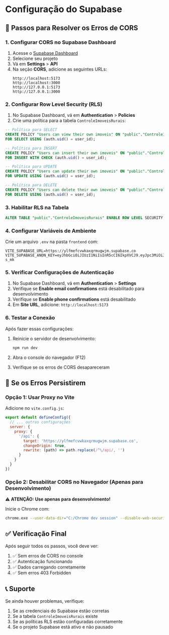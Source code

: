 # Configuração do Supabase

## 🔧 **Passos para Resolver os Erros de CORS**

### **1. Configurar CORS no Supabase Dashboard**

1. Acesse o [Supabase Dashboard](https://supabase.com/dashboard)
2. Selecione seu projeto
3. Vá em **Settings** > **API**
4. Na seção **CORS**, adicione as seguintes URLs:
   ```
   http://localhost:5173
   http://localhost:3000
   http://127.0.0.1:5173
   http://127.0.0.1:3000
   ```

### **2. Configurar Row Level Security (RLS)**

1. No Supabase Dashboard, vá em **Authentication** > **Policies**
2. Crie uma política para a tabela `ControleImoveisRurais`:

```sql
-- Política para SELECT
CREATE POLICY "Users can view their own imoveis" ON "public"."ControleImoveisRurais"
FOR SELECT USING (auth.uid() = user_id);

-- Política para INSERT
CREATE POLICY "Users can insert their own imoveis" ON "public"."ControleImoveisRurais"
FOR INSERT WITH CHECK (auth.uid() = user_id);

-- Política para UPDATE
CREATE POLICY "Users can update their own imoveis" ON "public"."ControleImoveisRurais"
FOR UPDATE USING (auth.uid() = user_id);

-- Política para DELETE
CREATE POLICY "Users can delete their own imoveis" ON "public"."ControleImoveisRurais"
FOR DELETE USING (auth.uid() = user_id);
```

### **3. Habilitar RLS na Tabela**

```sql
ALTER TABLE "public"."ControleImoveisRurais" ENABLE ROW LEVEL SECURITY;
```

### **4. Configurar Variáveis de Ambiente**

Crie um arquivo `.env` na pasta `frontend` com:

```env
VITE_SUPABASE_URL=https://ylfmefcvwkaxqrmugwjm.supabase.co
VITE_SUPABASE_ANON_KEY=eyJhbGciOiJIUzI1NiIsInR5cCI6IkpXVCJ9.eyJpc3MiOiJzdXBhYmFzZSIsInJlZiI6InlsZm1lZmN2d2theHFybXVnd2ptIiwicm9sZSI6ImFub24iLCJpYXQiOjE3NTUyNjE5MzAsImV4cCI6MjA3MDgzNzkzMH0.uEEdwKyJccQbVof1z3dgqnEXCVySWE0DA1jr5h-s_mk
```

### **5. Verificar Configurações de Autenticação**

1. No Supabase Dashboard, vá em **Authentication** > **Settings**
2. Verifique se **Enable email confirmations** está desabilitado para desenvolvimento
3. Verifique se **Enable phone confirmations** está desabilitado
4. Em **Site URL**, adicione: `http://localhost:5173`

### **6. Testar a Conexão**

Após fazer essas configurações:

1. Reinicie o servidor de desenvolvimento:
   ```bash
   npm run dev
   ```

2. Abra o console do navegador (F12)
3. Verifique se os erros de CORS desapareceram

## 🚨 **Se os Erros Persistirem**

### **Opção 1: Usar Proxy no Vite**

Adicione no `vite.config.js`:

```javascript
export default defineConfig({
  // ... outras configurações
  server: {
    proxy: {
      '/api': {
        target: 'https://ylfmefcvwkaxqrmugwjm.supabase.co',
        changeOrigin: true,
        rewrite: (path) => path.replace(/^\/api/, '')
      }
    }
  }
})
```

### **Opção 2: Desabilitar CORS no Navegador (Apenas para Desenvolvimento)**

⚠️ **ATENÇÃO: Use apenas para desenvolvimento!**

Inicie o Chrome com:
```bash
chrome.exe --user-data-dir="C:/Chrome dev session" --disable-web-security --disable-features=VizDisplayCompositor
```

## ✅ **Verificação Final**

Após seguir todos os passos, você deve ver:

1. ✅ Sem erros de CORS no console
2. ✅ Autenticação funcionando
3. ✅ Dados carregando corretamente
4. ✅ Sem erros 403 Forbidden

## 📞 **Suporte**

Se ainda houver problemas, verifique:

1. Se as credenciais do Supabase estão corretas
2. Se a tabela `ControleImoveisRurais` existe
3. Se as políticas RLS estão configuradas corretamente
4. Se o projeto Supabase está ativo e não pausado

